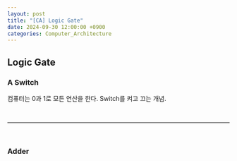 ```yaml
---
layout: post
title: "[CA] Logic Gate"
date: 2024-09-30 12:00:00 +0900
categories: Computer_Architecture
---
```

## Logic Gate

### A Switch

컴퓨터는 0과 1로 모든 연산을 한다. 
Switch를 켜고 끄는 개념. 

<br>

-----

<br>

### Adder

